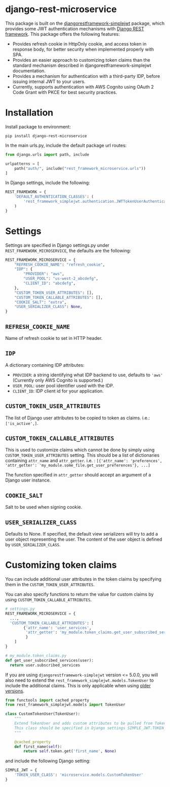 # django-rest-microservice

This package is built on the 
[djangorestframework-simplejwt](https://github.com/jazzband/djangorestframework-simplejwt) package, which provides
some JWT authentication mechanisms with [Django REST framework](https://github.com/encode/django-rest-framework).
This package offers the following features:
- Provides refresh cookie in HttpOnly cookie, and access token in response body, for better security 
when implemented properly with SPA.
- Provides an easier approach to customizing token claims than the standard mechanism described in 
djangorestframework-simplejwt documentation.
- Provides a mechanism for authentication with a third-party IDP, before issuing internal JWT to your users.
- Currently, supports authentication with AWS Cognito using OAuth 2 Code Grant with PKCE for best security practices.

Installation
============
Install package to environment:
```commandline
pip install django-rest-microservice
```
In the main urls.py, include the default package url routes:
```python
from django.urls import path, include

urlpatterns = [
    path("auth/", include("rest_framework_microservice.urls"))
]
```

In Django settings, include the following:
```python
REST_FRAMEWORK = {
    'DEFAULT_AUTHENTICATION_CLASSES': (
        'rest_framework_simplejwt.authentication.JWTTokenUserAuthentication',
    )
}
```

Settings
========
Settings are specified in Django settings.py under `REST_FRAMEWORK_MICROSERVICE`, the defaults are
the following:
```python
REST_FRAMEWORK_MICROSERVICE = {
    "REFRESH_COOKIE_NAME": "refresh_cookie",
    "IDP": {
        "PROVIDER": "aws",
        "USER_POOL": "us-west-2_abcdefg",
        "CLIENT_ID": "abcdefg",
    },
    "CUSTOM_TOKEN_USER_ATTRIBUTES": [],
    "CUSTOM_TOKEN_CALLABLE_ATTRIBUTES": [],
    "COOKIE_SALT": "extra",
    "USER_SERIALIZER_CLASS": None,
}
```

``REFRESH_COOKIE_NAME``
-----------------------
Name of refresh cookie to set in HTTP header.

``IDP``
-----------------
A dictionary containing IDP attributes:
- ``PROVIDER``: a string identifying what IDP backend to use, defaults to `'aws'` 
(Currently only AWS Cognito is supported.)
- ``USER_POOL``: user pool identifier used with the IDP.
- ``CLIENT_ID``: IDP client id for your application.



``CUSTOM_TOKEN_USER_ATTRIBUTES``
--------------------------------

The list of Django user attributes to be copied to token as claims. i.e.: ``['is_active',]``.

``CUSTOM_TOKEN_CALLABLE_ATTRIBUTES``
------------------------------------

This is used to customize claims which cannot be done by simply using ``CUSTOM_TOKEN_USER_ATTRIBUTES`` setting.
This should be a list of dictionaries containing ``attr_name`` and ``attr_getter``.
i.e. : ``[{'attr_name': 'preferences', 'attr_getter': 'my_module.some_file.get_user_preferences'}, ...]``

The function specified in ``attr_getter`` should accept an argument of a Django user instance.

``COOKIE_SALT``
---------------
Salt to be used when signing cookie.

``USER_SERIALIZER_CLASS``
-------------------------
Defaults to None. If specified, the default view serializers will try to add a user object representing the user.
The content of the user object is defined by ``USER_SERIALIZER_CLASS``.

Customizing token claims
========================

You can include additional user attributes in the token claims by specifying them
in the ``CUSTOM_TOKEN_USER_ATTRIBUTES``.

You can also specify functions to return the value for custom claims by using
``CUSTOM_TOKEN_CALLABLE_ATTRIBUTES``.

```python
# settings.py
REST_FRAMEWORK_MICROSERVICE = {
  ...,
  'CUSTOM_TOKEN_CALLABLE_ATTRIBUTES': [
        {'attr_name': 'user_services',
         'attr_getter': 'my_module.token_claims.get_user_subscribed_services'
         }
    ]
}

# my_module.token_claims.py
def get_user_subscribed_services(user):
  return user.subscribed_services

```
If you are using `djangorestframework-simplejwt` version <= 5.0.0, you will also need to extend the 
`rest_framework_simplejwt.models.TokenUser` to include the additional claims. This is only applicable when using
[older versions](https://github.com/jazzband/djangorestframework-simplejwt/pull/528/).

```python
from functools import cached_property
from rest_framework_simplejwt.models import TokenUser

class CustomTokenUser(TokenUser):
    """
    Extend TokenUser and adds custom attributes to be pulled from TokenUser.
    This class should be specified in Django settings SIMPLE_JWT.TOKEN_USER_CLASS
    """

    @cached_property
    def first_name(self):
        return self.token.get('first_name', None)
```
and include the following Django setting:
```python
SIMPLE_JWT = {
    'TOKEN_USER_CLASS': 'microservice.models.CustomTokenUser'
}
```
